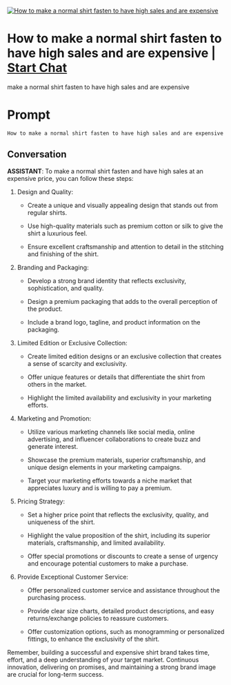 
[![How to make a normal shirt fasten to have high sales and are expensive](https://flow-prompt-covers.s3.us-west-1.amazonaws.com/icon/futuristic/futu_6.png)](https://gptcall.net/chat.html?data=%7B%22contact%22%3A%7B%22id%22%3A%2210zFoKEq3s7lt1WuFmCzl%22%2C%22flow%22%3Atrue%7D%7D)
# How to make a normal shirt fasten to have high sales and are expensive | [Start Chat](https://gptcall.net/chat.html?data=%7B%22contact%22%3A%7B%22id%22%3A%2210zFoKEq3s7lt1WuFmCzl%22%2C%22flow%22%3Atrue%7D%7D)
make a normal shirt fasten to have high sales and are expensive

# Prompt

```
How to make a normal shirt fasten to have high sales and are expensive
```

## Conversation

**ASSISTANT**: To make a normal shirt fasten and have high sales at an expensive price, you can follow these steps:



1. Design and Quality:

   - Create a unique and visually appealing design that stands out from regular shirts.

   - Use high-quality materials such as premium cotton or silk to give the shirt a luxurious feel.

   - Ensure excellent craftsmanship and attention to detail in the stitching and finishing of the shirt.



2. Branding and Packaging:

   - Develop a strong brand identity that reflects exclusivity, sophistication, and quality.

   - Design a premium packaging that adds to the overall perception of the product.

   - Include a brand logo, tagline, and product information on the packaging.



3. Limited Edition or Exclusive Collection:

   - Create limited edition designs or an exclusive collection that creates a sense of scarcity and exclusivity.

   - Offer unique features or details that differentiate the shirt from others in the market.

   - Highlight the limited availability and exclusivity in your marketing efforts.



4. Marketing and Promotion:

   - Utilize various marketing channels like social media, online advertising, and influencer collaborations to create buzz and generate interest.

   - Showcase the premium materials, superior craftsmanship, and unique design elements in your marketing campaigns.

   - Target your marketing efforts towards a niche market that appreciates luxury and is willing to pay a premium.



5. Pricing Strategy:

   - Set a higher price point that reflects the exclusivity, quality, and uniqueness of the shirt.

   - Highlight the value proposition of the shirt, including its superior materials, craftsmanship, and limited availability.

   - Offer special promotions or discounts to create a sense of urgency and encourage potential customers to make a purchase.



6. Provide Exceptional Customer Service:

   - Offer personalized customer service and assistance throughout the purchasing process.

   - Provide clear size charts, detailed product descriptions, and easy returns/exchange policies to reassure customers.

   - Offer customization options, such as monogramming or personalized fittings, to enhance the exclusivity of the shirt.



Remember, building a successful and expensive shirt brand takes time, effort, and a deep understanding of your target market. Continuous innovation, delivering on promises, and maintaining a strong brand image are crucial for long-term success.


